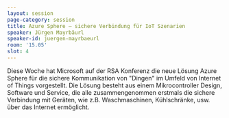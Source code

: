 ```yaml
---
layout: session
page-category: session
title: Azure Sphere – sichere Verbindung für IoT Szenarien
speaker: Jürgen Mayrbäurl
speaker-id: juergen-mayrbaeurl
room: '15.05'
slot: 4
---
```


Diese Woche hat Microsoft auf der RSA Konferenz die neue Lösung Azure Sphere für die sichere Kommunikation von "Dingen" im Umfeld von Internet of Things vorgestellt. Die Lösung besteht aus einem Mikrocontroller Design, Software und Service, die alle zusammengenommen erstmals die sichere Verbindung mit Geräten, wie z.B. Waschmaschinen, Kühlschränke, usw. über das Internet ermöglicht.